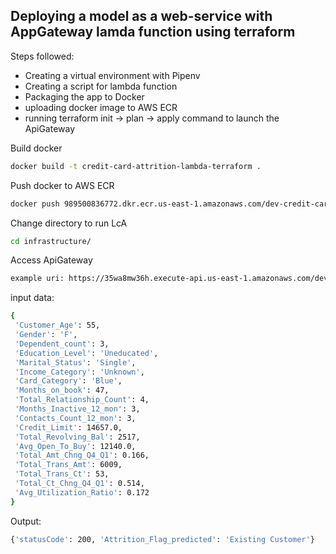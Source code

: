 ## Deploying a model as a web-service with AppGateway lamda function using terraform

Steps followed: 
* Creating a virtual environment with Pipenv
* Creating a script for lambda function 
* Packaging the app to Docker
* uploading docker image to AWS ECR
* running terraform init -> plan -> apply command to launch the ApiGateway


Build docker
```bash
docker build -t credit-card-attrition-lambda-terraform .
```

Push docker to AWS ECR
```bash
docker push 989500836772.dkr.ecr.us-east-1.amazonaws.com/dev-credit-card-attrition-lambda-terraform:latest
```

Change directory to run LcA
```bash
cd infrastructure/
```
Access ApiGateway
```bash
example uri: https://35wa8mw36h.execute-api.us-east-1.amazonaws.com/development/resource
```
input data:
```bash
{
 'Customer_Age': 55,
 'Gender': 'F',
 'Dependent_count': 3,
 'Education_Level': 'Uneducated',
 'Marital_Status': 'Single',
 'Income_Category': 'Unknown',
 'Card_Category': 'Blue',
 'Months_on_book': 47,
 'Total_Relationship_Count': 4,
 'Months_Inactive_12_mon': 3,
 'Contacts_Count_12_mon': 3,
 'Credit_Limit': 14657.0,
 'Total_Revolving_Bal': 2517,
 'Avg_Open_To_Buy': 12140.0,
 'Total_Amt_Chng_Q4_Q1': 0.166,
 'Total_Trans_Amt': 6009,
 'Total_Trans_Ct': 53,
 'Total_Ct_Chng_Q4_Q1': 0.514,
 'Avg_Utilization_Ratio': 0.172
}

```
Output:
```bash
{'statusCode': 200, 'Attrition_Flag_predicted': 'Existing Customer'}
```